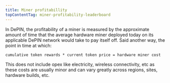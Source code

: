```yaml
---
title: Miner profitabillity
topContentTag: miner-profitability-leaderboard
---
```


In DePIN, the profitability of a miner is measured by the approximate amount of time that the average hardware miner deployed today on its applicable DePIN network would take to pay itself off. Said another way, the point in time at which:

```shell
cumulative token rewards * current token price = hardware miner cost
```

This does not include opex like electricity, wireless connectivity, etc as these costs are usually minor and can vary greatly across regions, sites, hardware builds, etc.
